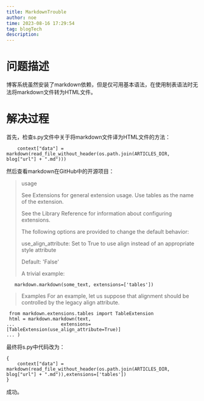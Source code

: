 ```yaml
---
title: MarkdownTrouble
author: noe
time: 2023-08-16 17:29:54
tag: blogTech
description:
---
```


# 问题描述
博客系统虽然安装了markdown依赖，但是仅可用基本语法，在使用制表语法时无法将markdown文件转为HTML文件。

# 解决过程
首先，检查s.py文件中关于将markdown文件译为HTML文件的方法：

```
    context["data"] = markdown(read_file_without_header(os.path.join(ARTICLES_DIR, blog["url"] + ".md")))
```

然后查看markdown在GitHub中的开源项目：
>usage
>
>See Extensions for general extension usage. Use tables as the name of the extension.
>
>See the Library Reference for information about configuring extensions.
>
>The following options are provided to change the default behavior:
>
>use_align_attribute: Set to True to use align instead of an appropriate style attribute
>
>Default: 'False'
>
>A trivial example:
>
```
   markdown.markdown(some_text, extensions=['tables'])
```
>Examples
>For an example, let us suppose that alignment should be controlled by the legacy align attribute.
>
```
 from markdown.extensions.tables import TableExtension
 html = markdown.markdown(text,
...                 extensions=[TableExtension(use_align_attribute=True)]
... )
```

最终将s.py中代码改为：

```
{
    context["data"] = markdown(read_file_without_header(os.path.join(ARTICLES_DIR, blog["url"] + ".md")),extensions=['tables'])
}
```

成功。
